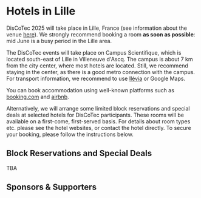 # Hotels in Lille


DisCoTec 2025 will take place in Lille, France (see information about the venue [here](venue)).
We strongly recommend booking a room **as soon as possible**: mid June is a busy period in the Lille area. 

The DisCoTec events will take place on Campus Scientifique, which is located south-east of Lille in Villeneuve d'Ascq. The campus is about 7 km from the city center, where most hotels are located. Still, we recommend staying in the center, as there is a good metro connection with the campus. 
For transport information, we recommend to use [Ilévia](https://www.ilevia.fr/) or Google Maps.  

You can book accommodation using well-known platforms such as [booking.com](https://www.booking.com) and [airbnb](https://www.airbnb.com).
 
Alternatively, we will arrange some limited block reservations and special deals at selected hotels for DisCoTec participants. These rooms will be available on a first-come, first-served basis. For details about room types etc. please see the hotel websites, or contact the hotel directly. To secure your booking, please follow the instructions below. 

## Block Reservations and Special Deals
TBA

## Sponsors & Supporters

<p float="left">
</p>
